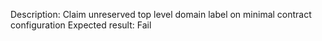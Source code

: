 Description: Claim unreserved top level domain label on minimal contract configuration
Expected result: Fail